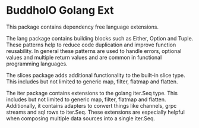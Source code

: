 <!--
  ~ Copyright 2025 BuddhoIO
  ~
  ~ Licensed under the Apache License, Version 2.0 (the "License");
  ~ you may not use this file except in compliance with the License.
  ~ You may obtain a copy of the License at
  ~
  ~     http://www.apache.org/licenses/LICENSE-2.0
  ~
  ~ Unless required by applicable law or agreed to in writing, software
  ~ distributed under the License is distributed on an "AS IS" BASIS,
  ~ WITHOUT WARRANTIES OR CONDITIONS OF ANY KIND, either express or implied.
  ~ See the License for the specific language governing permissions and
  ~ limitations under the License.
-->

# BuddhoIO Golang Ext

This package contains dependency free language extensions.

The lang package contains building blocks such as Either, Option and Tuple. These patterns help to reduce code duplication
and improve function reusability. In general these patterns are used to handle errors, optional values and multiple return values
and are common in functional programming languages.

The slices package adds additional functionality to the built-in slice type. This includes but not limited to generic map, filter, flatmap and flatten.

The iter package contains extensions to the golang iter.Seq type. This includes but not limited to generic map, filter, flatmap and flatten.
Additionally, it contains adapters to convert things like channels, grpc streams and sql rows to iter.Seq. These extensions
are especially helpful when composing multiple data sources into a single iter.Seq.
